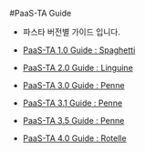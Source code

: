 #PaaS-TA Guide
- 파스타 버전별 가이드 입니다.

- [PaaS-TA 1.0 Guide : Spaghetti](Guide-1.0-Spaghetti-/README.md)
- [PaaS-TA 2.0 Guide : Linguine](Guide-2.0-Linguine-/README.md)
- [PaaS-TA 3.0 Guide : Penne](Guide-3.0-Penne-/README.md)
- [PaaS-TA 3.1 Guide : Penne](Guide-3.1-Penne-/README.md)
- [PaaS-TA 3.5 Guide : Penne](Guide-3.5-Penne-/README.md)
- [PaaS-TA 4.0 Guide : Rotelle](Guide-4.0-ROTELLE/README.md)

